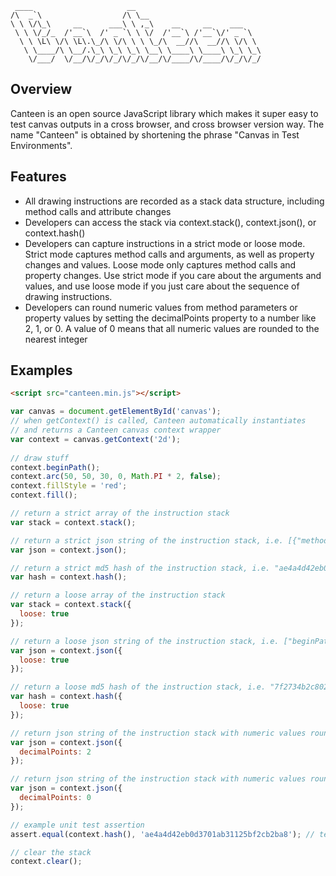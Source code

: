 ```
 ____                     __                            
/\  _`\                  /\ \__                         
\ \ \/\_\     __      ___\ \ ,_\    __     __    ___    
 \ \ \/_/_  /'__`\  /' _ `\ \ \/  /'__`\ /'__`\/' _ `\  
  \ \ \L\ \/\ \L\.\_/\ \/\ \ \ \_/\  __//\  __//\ \/\ \ 
   \ \____/\ \__/.\_\ \_\ \_\ \__\ \____\ \____\ \_\ \_\
    \/___/  \/__/\/_/\/_/\/_/\/__/\/____/\/____/\/_/\/_/
  ```
  
## Overview

Canteen is an open source JavaScript library which makes it super easy to test canvas outputs in a cross browser, and cross browser version way.  The name "Canteen" is obtained by shortening the phrase "Canvas in Test Environments".

## Features

* All drawing instructions are recorded as a stack data structure, including method calls and attribute changes
* Developers can access the stack via context.stack(), context.json(), or context.hash()
* Developers can capture instructions in a strict mode or loose mode.  Strict mode captures method calls and arguments, as well as property changes and values.  Loose mode only captures method calls and property changes.  Use strict mode if you care about the arguments and values, and use loose mode if you just care about the sequence of drawing instructions.
* Developers can round numeric values from method parameters or property values by setting the decimalPoints property to a number like 2, 1, or 0.  A value of 0 means that all numeric values are rounded to the nearest integer

## Examples

```html
<script src="canteen.min.js"></script>
```

```javascript
var canvas = document.getElementById('canvas');
// when getContext() is called, Canteen automatically instantiates
// and returns a Canteen canvas context wrapper
var context = canvas.getContext('2d');
    
// draw stuff
context.beginPath();
context.arc(50, 50, 30, 0, Math.PI * 2, false);
context.fillStyle = 'red';
context.fill();

// return a strict array of the instruction stack
var stack = context.stack(); 

// return a strict json string of the instruction stack, i.e. [{"method":"beginPath","arguments":[]},{"method":"arc","arguments":[50,50,30,0,6.283,false]},{"attr":"fillStyle","val":"red"},{"method":"fill","arguments":[]}] 
var json = context.json();

// return a strict md5 hash of the instruction stack, i.e. "ae4a4d42eb0d3701ab31125bf2cb2ba8"
var hash = context.hash();

// return a loose array of the instruction stack
var stack = context.stack({
  loose: true
}); 

// return a loose json string of the instruction stack, i.e. ["beginPath","arc","fillStyle","fill"]
var json = context.json({
  loose: true
}); 

// return a loose md5 hash of the instruction stack, i.e. "7f2734b2c8027e5f8a1429e83361cb5c"
var hash = context.hash({
  loose: true
}); 

// return json string of the instruction stack with numeric values rounded to 2 decimal points (the default is 3)
var json = context.json({
  decimalPoints: 2
}); 

// return json string of the instruction stack with numeric values rounded to integers
var json = context.json({
  decimalPoints: 0
}); 

// example unit test assertion
assert.equal(context.hash(), 'ae4a4d42eb0d3701ab31125bf2cb2ba8'); // test passes

// clear the stack
context.clear();
```
  
  
